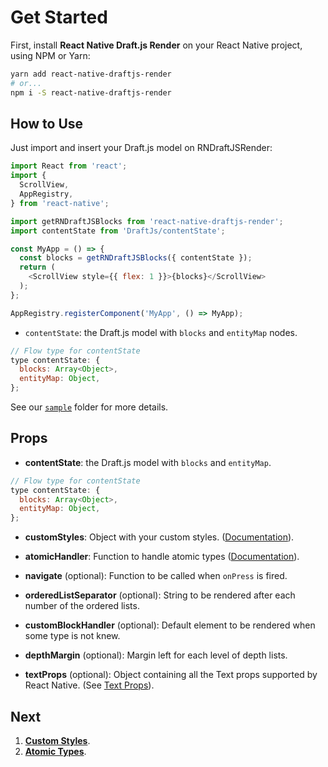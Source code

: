 # Get Started

First, install **React Native Draft.js Render** on your React Native project, using NPM or Yarn:

```sh
yarn add react-native-draftjs-render
# or...
npm i -S react-native-draftjs-render
```

## How to Use

Just import and insert your Draft.js model on RNDraftJSRender:

```js
import React from 'react';
import {
  ScrollView,
  AppRegistry,
} from 'react-native';

import getRNDraftJSBlocks from 'react-native-draftjs-render';
import contentState from 'DraftJs/contentState';

const MyApp = () => {
  const blocks = getRNDraftJSBlocks({ contentState });
  return (
    <ScrollView style={{ flex: 1 }}>{blocks}</ScrollView>
  );
};

AppRegistry.registerComponent('MyApp', () => MyApp);
```

* `contentState`: the Draft.js model with `blocks` and `entityMap` nodes.
```js
// Flow type for contentState
type contentState: {
  blocks: Array<Object>,
  entityMap: Object,
};
```

See our [`sample`](https://github.com/globocom/react-native-draftjs-render/tree/master/sample) folder for more details.

## Props

- **contentState**: the Draft.js model with `blocks` and `entityMap`.
```js
// Flow type for contentState
type contentState: {
  blocks: Array<Object>,
  entityMap: Object,
};
```

- **customStyles**: Object with your custom styles. ([Documentation](https://github.com/globocom/react-native-draftjs-render/blob/master/docs/CustomStyles.md)).

- **atomicHandler**: Function to handle atomic types ([Documentation](https://github.com/globocom/react-native-draftjs-render/blob/master/docs/AtomicTypes.md)).

- **navigate** (optional): Function to be called when `onPress` is fired.

- **orderedListSeparator** (optional): String to be rendered after each number of the ordered lists.

- **customBlockHandler** (optional): Default element to be rendered when some type is not knew.

- **depthMargin** (optional): Margin left for each level of depth lists.

- **textProps** (optional): Object containing all the Text props supported by React Native. (See [Text Props](https://facebook.github.io/react-native/docs/text.html#props)).

## Next

1. **[Custom Styles](https://github.com/globocom/react-native-draftjs-render/blob/master/docs/CustomStyles.md)**.
2. **[Atomic Types](https://github.com/globocom/react-native-draftjs-render/blob/master/docs/AtomicTypes.md)**.
